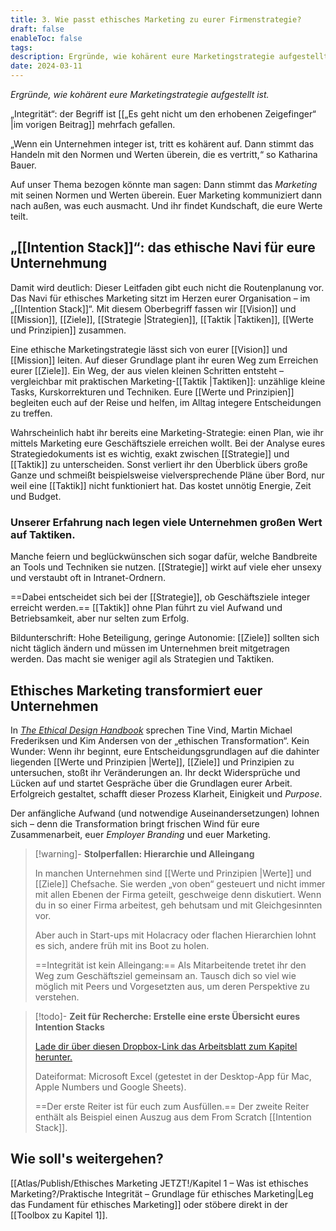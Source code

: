 ```yaml
---
title: 3. Wie passt ethisches Marketing zu eurer Firmenstrategie?
draft: false
enableToc: false
tags: 
description: Ergründe, wie kohärent eure Marketingstrategie aufgestellt ist. Transformiere dein Unternehmen mit ethischem Marketing.
date: 2024-03-11
---
```

*Ergründe, wie kohärent eure Marketingstrategie aufgestellt ist.*

„Integrität“: der Begriff ist [[„Es geht nicht um den erhobenen Zeigefinger“ |im vorigen Beitrag]] mehrfach gefallen. 

„Wenn ein Unternehmen integer ist, tritt es kohärent auf. Dann stimmt das Handeln mit den Normen und Werten überein, die es vertritt,“ so Katharina Bauer.

Auf unser Thema bezogen könnte man sagen: Dann stimmt das *Marketing* mit seinen Normen und Werten überein. Euer Marketing kommuniziert dann nach außen, was euch ausmacht. Und ihr findet Kundschaft, die eure Werte teilt.
## „[[Intention Stack]]“: das ethische Navi für eure Unternehmung

Damit wird deutlich: Dieser Leitfaden gibt euch nicht die Routenplanung vor. Das Navi für ethisches Marketing sitzt im Herzen eurer Organisation – im „[[Intention Stack]]“. Mit diesem Oberbegriff fassen wir [[Vision]] und [[Mission]], [[Ziele]], [[Strategie |Strategien]], [[Taktik |Taktiken]], [[Werte und Prinzipien]] zusammen.

Eine ethische Marketingstrategie lässt sich von eurer [[Vision]] und [[Mission]] leiten. Auf dieser Grundlage plant ihr euren Weg zum Erreichen eurer [[Ziele]]. Ein Weg, der aus vielen kleinen Schritten entsteht – vergleichbar mit praktischen Marketing-[[Taktik |Taktiken]]: unzählige kleine Tasks, Kurskorrekturen und Techniken. Eure [[Werte und Prinzipien]] begleiten euch auf der Reise und helfen, im Alltag integere Entscheidungen zu treffen.

Wahrscheinlich habt ihr bereits eine Marketing-Strategie: einen Plan, wie ihr mittels Marketing eure Geschäftsziele erreichen wollt. Bei der Analyse eures Strategiedokuments ist es wichtig, exakt zwischen [[Strategie]] und [[Taktik]] zu unterscheiden. Sonst verliert ihr den Überblick übers große Ganze und schmeißt beispielsweise vielversprechende Pläne über Bord, nur weil eine [[Taktik]] nicht funktioniert hat. Das kostet unnötig Energie, Zeit und Budget.
### Unserer Erfahrung nach legen viele Unternehmen großen Wert auf Taktiken.

Manche feiern und beglückwünschen sich sogar dafür, welche Bandbreite an Tools und Techniken sie nutzen. [[Strategie]] wirkt auf viele eher unsexy und verstaubt oft in Intranet-Ordnern.

==Dabei entscheidet sich bei der [[Strategie]], ob Geschäftsziele integer erreicht werden.== 
[[Taktik]] ohne Plan führt zu viel Aufwand und Betriebsamkeit, aber nur selten zum Erfolg.

Bildunterschrift: Hohe Beteiligung, geringe Autonomie: [[Ziele]] sollten sich nicht täglich ändern und müssen im Unternehmen breit mitgetragen werden. Das macht sie weniger agil als Strategien und Taktiken.
## Ethisches Marketing transformiert euer Unternehmen

In _[The Ethical Design Handbook](https://ethicaldesignhandbook.com/)_ sprechen Tine Vind, Martin Michael Frederiksen und Kim Andersen von der „ethischen Transformation“. Kein Wunder: Wenn ihr beginnt, eure Entscheidungsgrundlagen auf die dahinter liegenden [[Werte und Prinzipien |Werte]], [[Ziele]] und Prinzipien zu untersuchen, stoßt ihr Veränderungen an. Ihr deckt Widersprüche und Lücken auf und startet Gespräche über die Grundlagen eurer Arbeit. Erfolgreich gestaltet, schafft dieser Prozess Klarheit, Einigkeit und _Purpose_.

Der anfängliche Aufwand (und notwendige Auseinandersetzungen) lohnen sich – denn die Transformation bringt frischen Wind für eure Zusammenarbeit, euer _Employer Branding_ und euer Marketing.

> [!warning]- **Stolperfallen: Hierarchie und Alleingang**
> 
> In manchen Unternehmen sind [[Werte und Prinzipien |Werte]] und [[Ziele]] Chefsache. Sie werden „von oben“ gesteuert und nicht immer mit allen Ebenen der Firma geteilt, geschweige denn diskutiert. Wenn du in so einer Firma arbeitest, geh behutsam und mit Gleichgesinnten vor.
> 
> Aber auch in Start-ups mit Holacracy oder flachen Hierarchien lohnt es sich, andere früh mit ins Boot zu holen.
> 
> ==Integrität ist kein Alleingang:== Als Mitarbeitende tretet ihr den Weg zum Geschäftsziel gemeinsam an. Tausch dich so viel wie möglich mit Peers und Vorgesetzten aus, um deren Perspektive zu verstehen.



> [!todo]- **Zeit für Recherche: Erstelle eine erste Übersicht eures Intention Stacks**
> 
> [Lade dir über diesen Dropbox-Link das Arbeitsblatt zum Kapitel herunter.](https://www.dropbox.com/scl/fi/6srgf7ccn7ou1iykkrg09/Arbeitsblatt1_MARKE_Intention-Stack.xlsx?rlkey=8rb0x8a3zgxyek3srywc37ylc&dl=0) 
> 
> Dateiformat: Microsoft Excel (getestet in der Desktop-App für Mac, Apple Numbers und Google Sheets).
> 
> ==Der erste Reiter ist für euch zum Ausfüllen.==
> Der zweite Reiter enthält als Beispiel einen Auszug aus dem From Scratch [[Intention Stack]].

## Wie soll's weitergehen?

[[Atlas/Publish/Ethisches Marketing JETZT!/Kapitel 1 – Was ist ethisches Marketing?/Praktische Integrität – Grundlage für ethisches Marketing|Leg das Fundament für ethisches Marketing]] oder stöbere direkt in der [[Toolbox zu Kapitel 1]].

